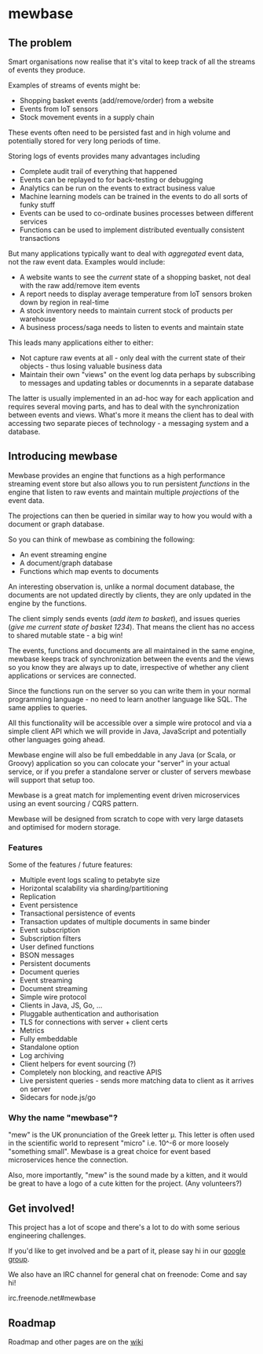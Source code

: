 ﻿# mewbase

## The problem

Smart organisations now realise that it's vital to keep track of all the streams of events they produce.

Examples of streams of events might be:

* Shopping basket events (add/remove/order) from a website
* Events from IoT sensors
* Stock movement events in a supply chain

These events often need to be persisted fast and in high volume and potentially stored for very long periods of time. 

Storing logs of events provides many advantages including

* Complete audit trail of everything that happened
* Events can be replayed to for back-testing or debugging
* Analytics can be run on the events to extract business value
* Machine learning models can be trained in the events to do all sorts of funky stuff
* Events can be used to co-ordinate busines processes between different services
* Functions can be used to implement distributed eventually consistent transactions

But many applications typically want to deal with *aggregated* event data, not the raw event data. Examples would
include:

* A website wants to see the *current* state of a shopping basket, not deal with the raw add/remove item events
* A report needs to display average temperature from IoT sensors broken down by region in real-time
* A stock inventory needs to maintain current stock of products per warehouse
* A business process/saga needs to listen to events and maintain state

This leads many applications either to either:

* Not capture raw events at all - only deal with the current state of their objects - thus losing valuable business
data
* Maintain their own "views" on the event log data perhaps by subscribing to messages and updating tables or documennts
in a separate database

The latter is usually implemented in an ad-hoc way for each application and requires several moving parts, and has to deal
with the synchronization between events and views. What's more it means the client has to deal with accessing two separate
pieces of technology - a messaging system and a database.

## Introducing mewbase

Mewbase provides an engine that functions as a high performance streaming event store but also
 allows you to run persistent *functions* in the engine that listen to raw events and maintain multiple *projections* of
 the event data.
 
The projections can then be queried in similar way to how you would with a document or graph database.

So you can think of mewbase as combining the following:

* An event streaming engine
* A document/graph database
* Functions which map events to documents

An interesting observation is, unlike a normal document database, the documents are not updated directly by clients,
they are only updated in the engine by the functions.

The client simply sends events (*add item to basket*), and issues queries (*give me current state of basket 1234*).
That means the client has no access to shared mutable state - a big win!  

The events, functions and documents are all maintained in the same engine, mewbase keeps track of synchronization
between the events and the views so you know they are always up to date, irrespective of whether any client
applications or services are connected.

Since the functions run on the server so you can write them in your normal programming language - no need to learn
another language like SQL. The same applies to queries.

All this functionality will be accessible over a simple wire protocol and via a simple client API which we will
provide in Java, JavaScript and potentially other languages going ahead.

Mewbase engine will also be full embeddable in any Java (or Scala, or Groovy) application so you can
colocate your "server" in your actual service, or if you prefer a standalone server or cluster of servers mewbase will
support that setup too.

Mewbase is a great match for implementing event driven microservices using an event sourcing / CQRS pattern.

Mewbase will be designed from scratch to cope with very large datasets and optimised for modern storage.

### Features

Some of the features / future features:

* Multiple event logs scaling to petabyte size
* Horizontal scalability via sharding/partitioning
* Replication
* Event persistence
* Transactional persistence of events
* Transaction updates of multiple documents in same binder 
* Event subscription
* Subscription filters
* User defined functions
* BSON messages
* Persistent documents
* Document queries
* Event streaming
* Document streaming
* Simple wire protocol
* Clients in Java, JS, Go, ...
* Pluggable authentication and authorisation
* TLS for connections with server + client certs
* Metrics
* Fully embeddable
* Standalone option
* Log archiving
* Client helpers for event sourcing (?)
* Completely non blocking, and reactive APIS
* Live persistent queries - sends more matching data to client as it arrives on server 
* Sidecars for node.js/go

### Why the name "mewbase"?

"mew" is the UK pronunciation of the Greek letter μ. This letter is often used in the scientific world to represent
"micro" i.e. 10^-6 or more loosely "something small". Mewbase is a great choice for event based microservices hence
the connection.

Also, more importantly, "mew" is the sound made by a kitten, and it would be great to have a logo of a cute kitten for
the project. (Any volunteers?)

## Get involved!

This project has a lot of scope and there's a lot to do with some serious engineering challenges.

If you'd like to get involved and be a part of it, please say hi in our
[google group](https://groups.google.com/forum/#!forum/mewbase).

We also have an IRC channel for general chat on freenode: Come and say hi!

irc.freenode.net#mewbase 

## Roadmap

Roadmap and other pages are on the [wiki](https://github.com/Tesco/mewbase/wiki)
